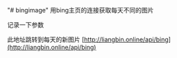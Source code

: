"# bingimage" 
用bing主页的连接获取每天不同的图片

记录一下参数

此地址跳转到每天的新图片
[http://liangbin.online/api/bing](http://liangbin.online/api/bing)  